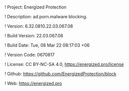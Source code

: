 ! Project: Energized Protection

! Description: ad.porn.malware blocking.

! Version: 6.32.0810.22.03.067.08

! Build Version: 22.03.067.08

! Build Date: Tue, 08 Mar 22 08:17:03 +06

! Version Code: 0670817

! License: CC BY-NC-SA 4.0, https://energized.pro/license

! Github: https://github.com/EnergizedProtection/block

! Web: https://energized.pro
